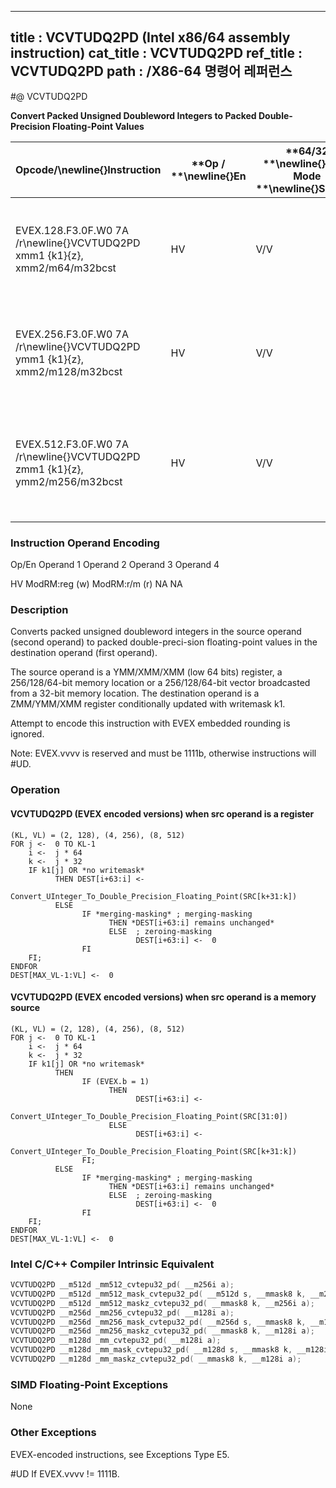 ----------------------------
title : VCVTUDQ2PD (Intel x86/64 assembly instruction)
cat_title : VCVTUDQ2PD
ref_title : VCVTUDQ2PD
path : /X86-64 명령어 레퍼런스
----------------------------
#@ VCVTUDQ2PD

**Convert Packed Unsigned Doubleword Integers to Packed Double-Precision Floating-Point Values**

|**Opcode/**\newline{}**Instruction**|**Op / **\newline{}**En**|**64/32 **\newline{}**bit Mode **\newline{}**Support**|**CPUID **\newline{}**Feature **\newline{}**Flag**|**Description**|
|------------------------------------|-------------------------|------------------------------------------------------|--------------------------------------------------|---------------|
|EVEX.128.F3.0F.W0 7A /r\newline{}VCVTUDQ2PD xmm1 {k1}{z}, xmm2/m64/m32bcst|HV|V/V|AVX512VLAVX512F|Convert two packed unsigned doubleword integers from ymm2/m64/m32bcst to packed double-precision floating-point values in zmm1 with writemask k1.|
|EVEX.256.F3.0F.W0 7A /r\newline{}VCVTUDQ2PD ymm1 {k1}{z}, xmm2/m128/m32bcst|HV|V/V|AVX512VLAVX512F|Convert four packed unsigned doubleword integers from xmm2/m128/m32bcst to packed double-precision floating-point values in zmm1 with writemask k1.|
|EVEX.512.F3.0F.W0 7A /r\newline{}VCVTUDQ2PD zmm1 {k1}{z}, ymm2/m256/m32bcst|HV|V/V|AVX512F|Convert eight packed unsigned doubleword integers from ymm2/m256/m32bcst to eight packed double-precision floating-point values in zmm1 with writemask k1.|
###                                                         Instruction Operand Encoding


Op/En Operand 1 Operand 2 Operand 3 Operand 4

 HV ModRM:reg (w) ModRM:r/m (r) NA NA

### Description


Converts packed unsigned doubleword integers in the source operand (second operand) to packed double-preci-sion floating-point values in the destination operand (first operand). 

The source operand is a YMM/XMM/XMM (low 64 bits) register, a 256/128/64-bit memory location or a 256/128/64-bit vector broadcasted from a 32-bit memory location. The destination operand is a ZMM/YMM/XMM register conditionally updated with writemask k1. 

Attempt to encode this instruction with EVEX embedded rounding is ignored.

Note: EVEX.vvvv is reserved and must be 1111b, otherwise instructions will #UD.


### Operation
#### VCVTUDQ2PD (EVEX encoded versions) when src operand is a register
```info-verb
(KL, VL) = (2, 128), (4, 256), (8, 512)
FOR j  <-  0 TO KL-1
    i <-   j * 64
    k  <-  j * 32
    IF k1[j] OR *no writemask*
          THEN DEST[i+63:i] <- 
                Convert_UInteger_To_Double_Precision_Floating_Point(SRC[k+31:k])
          ELSE 
                IF *merging-masking* ; merging-masking
                      THEN *DEST[i+63:i] remains unchanged*
                      ELSE  ; zeroing-masking
                            DEST[i+63:i]  <-  0
                FI
    FI;
ENDFOR
DEST[MAX_VL-1:VL] <-   0
```
#### VCVTUDQ2PD (EVEX encoded versions) when src operand is a memory source
```info-verb
(KL, VL) = (2, 128), (4, 256), (8, 512)
FOR j <-   0 TO KL-1
    i <-   j * 64
    k <-   j * 32
    IF k1[j] OR *no writemask*
          THEN 
                IF (EVEX.b = 1) 
                      THEN
                            DEST[i+63:i] <- 
                Convert_UInteger_To_Double_Precision_Floating_Point(SRC[31:0])
                      ELSE 
                            DEST[i+63:i] <- 
                Convert_UInteger_To_Double_Precision_Floating_Point(SRC[k+31:k])
                FI;
          ELSE 
                IF *merging-masking* ; merging-masking
                      THEN *DEST[i+63:i] remains unchanged*
                      ELSE  ; zeroing-masking
                            DEST[i+63:i] <-   0
                FI
    FI;
ENDFOR
DEST[MAX_VL-1:VL] <-   0
```

### Intel C/C++ Compiler Intrinsic Equivalent

```cpp
VCVTUDQ2PD __m512d _mm512_cvtepu32_pd( __m256i a);
VCVTUDQ2PD __m512d _mm512_mask_cvtepu32_pd( __m512d s, __mmask8 k, __m256i a);
VCVTUDQ2PD __m512d _mm512_maskz_cvtepu32_pd( __mmask8 k, __m256i a);
VCVTUDQ2PD __m256d _mm256_cvtepu32_pd( __m128i a);
VCVTUDQ2PD __m256d _mm256_mask_cvtepu32_pd( __m256d s, __mmask8 k, __m128i a);
VCVTUDQ2PD __m256d _mm256_maskz_cvtepu32_pd( __mmask8 k, __m128i a);
VCVTUDQ2PD __m128d _mm_cvtepu32_pd( __m128i a);
VCVTUDQ2PD __m128d _mm_mask_cvtepu32_pd( __m128d s, __mmask8 k, __m128i a);
VCVTUDQ2PD __m128d _mm_maskz_cvtepu32_pd( __mmask8 k, __m128i a);
```
### SIMD Floating-Point Exceptions


None

### Other Exceptions


EVEX-encoded instructions, see Exceptions Type E5.

#UD If EVEX.vvvv != 1111B.

